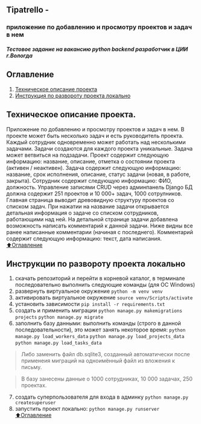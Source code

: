 ## Tipatrello - 
### приложение по добавлению и просмотру проектов и задач в нем
##### Тестовое задание на вакансию python backend разработчик в ЦИИ г.Вологда

## Оглавление
1. [Техническое описание проекта](#тз)
2. [Инструкция по развороту проекта локально](#инструкция)

<a name="тз"></a>  
## Техническое описание проекта.
Приложение по добавлению и просмотру проектов и задач в нем. В проекте может быть несколько задач и есть руководитель проекта. Каждый сотрудник одновременно может работать над несколькими задачами.
Задачи создаются для каждого проекта уникальные. Задача может ветвиться на подзадачи. 
Проект содержит следующую информацию: название, описание, отметка о
состоянии проекта (активен / неактивен).
Задача содержит следующую информацию: название, срок исполнения, описание,
статус задачи (новая, в работе, закрыта).
Сотрудник содержит следующую информацию: ФИО, должность.
Управление записями CRUD через админпанель Django
БД должна содержит 251 проектов и 10 000+ задач, 1000 сотрулников.
Главная страница выводит древовидную структуру проектов со списком задач. При нажатии на название задачи открывается детальная информация о задаче со списком сотрудников, работающими над ней.
На детальной странице задачи добавлена возможность написать комментарий к
данной задачи. Ниже видны все ранее написанные комментарии (начиная с
последнего). Комментарий содержит следующую информацию: текст, дата
написания.
[:arrow_up:Оглавление](#Оглавление)
<a name="инструкция"></a>  
## Инструкции по развороту проекта локально
1) скачать репозиторий и перейти в корневой каталог, в терминале последовательно выполнить следующие команды (для ОС Windows)
2) развернуть виртуальное окружение ```python -m venv venv```
3) активировать виртуальное окружение ```source venv/Scripts/activate```
4) установить зависимости ```pip install -r requirements.txt```
5) создать и применить миграции 
```python manage.py makemigrations projects```
```python manage.py migrate```
6) заполнить базу данными: выполнить команды (строго в данной последовательности), это может занять некоторое время:
    ```python manage.py load_workers_data```
    ```python manage.py load_projects_data```
    ```python manage.py load_tasks_data``` 
>Либо заменить файл db.sqlite3, созданный автоматически после применеия миграций на одноимённый файл из вложения к письму. 

>В базу занесены данные о 1000 сотрудниках, 10 000 задачах, 250 проектах.

7) создать суперпользователя для входа в админку
```python manage.py createsuperuser```
8)  запустить проект локально: ```python manage.py runserver```
[:arrow_up:Оглавление](#Оглавление)

